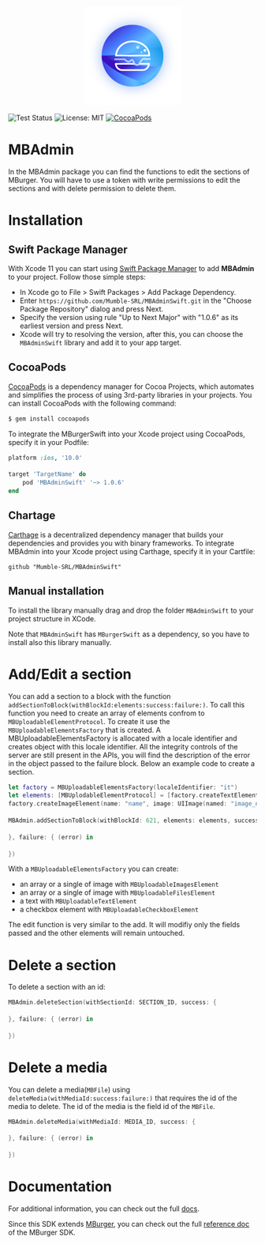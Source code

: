 <p align="center" >
<img src="https://raw.githubusercontent.com/Mumble-SRL/MBurgerSwift/master/Images/mburger-icon.png" alt="MBurger Logo" title="MBurger Logo">
</p>

![Test Status](https://img.shields.io/badge/documentation-100%25-brightgreen.svg)
![License: MIT](https://img.shields.io/badge/pod-v1.0.1-blue.svg)
[![CocoaPods](https://img.shields.io/badge/License-Apache%202.0-yellow.svg)](LICENSE)


# MBAdmin

In the MBAdmin package you can find the functions to edit the sections of MBurger.
You will have to use a token with write permissions to edit the sections and with delete permission to delete them.

# Installation

## Swift Package Manager

With Xcode 11 you can start using [Swift Package Manager](https://swift.org/package-manager/) to add **MBAdmin** to your project. Follow those simple steps:

* In Xcode go to File > Swift Packages > Add Package Dependency.
* Enter `https://github.com/Mumble-SRL/MBAdminSwift.git` in the "Choose Package Repository" dialog and press Next.
* Specify the version using rule "Up to Next Major" with "1.0.6" as its earliest version and press Next.
* Xcode will try to resolving the version, after this, you can choose the `MBAdminSwift` library and add it to your app target.

## CocoaPods

[CocoaPods](https://cocoapods.org) is a dependency manager for Cocoa Projects, which automates and simplifies the process of using 3rd-party libraries in your projects. You can install CocoaPods with the following command:

```ruby
$ gem install cocoapods
```

To integrate the MBurgerSwift into your Xcode project using CocoaPods, specify it in your Podfile:

```ruby
platform :ios, '10.0'

target 'TargetName' do
    pod 'MBAdminSwift' '~> 1.0.6'
end
```

## Chartage
[Carthage](https://github.com/Carthage/Carthage) is a decentralized dependency manager that builds your dependencies and provides you with binary frameworks. To integrate MBAdmin into your Xcode project using Carthage, specify it in your Cartfile:

```
github "Mumble-SRL/MBAdminSwift"
```

## Manual installation

To install the library manually drag and drop the folder `MBAdminSwift` to your project structure in XCode. 

Note that `MBAdminSwift` has `MBurgerSwift` as a dependency, so you have to install also this library manually.

# Add/Edit a section

You can add a section to a block with the function `addSectionToBlock(withBlockId:elements:success:failure:)`. To call this function you need to create an array of elements confrom to `MBUploadableElementProtocol`. To create it use the `MBUploadableElementsFactory` that is created. A MBUploadableElementsFactory is allocated with a locale identifier and creates object with this locale identifier. All the integrity controls of the server are still present in the APIs, you will find the description of the error in the object passed to the failure block. Below an example code to create a section. 

```swift
let factory = MBUploadableElementsFactory(localeIdentifier: "it")
let elements: [MBUplodableElementProtocol] = [factory.createTextElement(name: "name", text: "text"),
factory.createImageElement(name: "name", image: UIImage(named: "image_name")!)]

MBAdmin.addSectionToBlock(withBlockId: 621, elements: elements, success: { sectionId in

}, failure: { (error) in
            
})         
```

With a `MBUploadableElementsFactory` you can create: 

* an array or a single of image with `MBUploadableImagesElement`
* an array or a single of image with `MBUploadableFilesElement`
* a text with `MBUploadableTextElement`
* a checkbox element with `MBUploadableCheckboxElement`

The edit function is very similar to the add. It will modifiy only the fields passed and the other elements will remain untouched.

# Delete a section

To delete a section with an id:

```swift
MBAdmin.deleteSection(withSectionId: SECTION_ID, success: {

}, failure: { (error) in
      
})

```

# Delete a media

You can delete a media(`MBFile`) using `deleteMedia(withMediaId:success:failure:)` that requires the id of the media to delete. The id of the media is the field id of the `MBFile`.

```swift
MBAdmin.deleteMedia(withMediaId: MEDIA_ID, success: {
            
}, failure: { (error) in
            
})
```

# Documentation

For additional information, you can check out the full [docs](https://github.com/Mumble-SRL/MBAdmin/tree/master/docs).

Since this SDK extends [MBurger](https://github.com/Mumble-SRL/MBurgerSwift), you can check out the full [reference doc](https://github.com/Mumble-SRL/MBurgerSwift/tree/master/docs) of the MBurger SDK.


